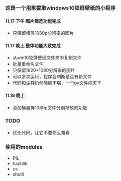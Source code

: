 ### 这是一个用来提取windows10锁屏壁纸的小程序

#### 11.17 下午 图片筛选功能完成
- 只保留横屏1080p分辨率的图片

#### 11.17 晚上 整体功能大致完成
- 从win10锁屏壁纸文件夹中复制文件
- 批量重命名文件
- 只保留1920\*1080分辨率的图片
- 可以多次运行，程序会判断是否有新文件
- 代码和注释仍然简陋不堪，一个py文件闯天下

#### 11.18 晚上
- 添加横竖屏1080p文件分别存放的功能

### TODO
- 优化代码，让它不要那么难看

### 使用的modules
- PIL
- hashlib
- os
- shutil
